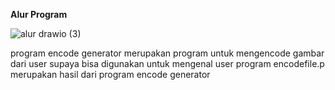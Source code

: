 **Alur Program** 


![alur drawio (3)](https://github.com/user-attachments/assets/df1e87c7-f87b-402a-bcb0-933f1cd3cec5)


program encode generator merupakan program untuk mengencode gambar dari user supaya bisa digunakan untuk mengenal user
program encodefile.p merupakan hasil dari program encode generator

